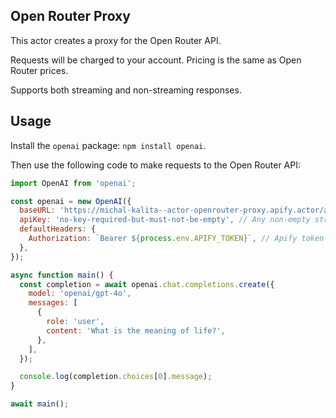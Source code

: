 ## Open Router Proxy

This actor creates a proxy for the Open Router API.

Requests will be charged to your account. Pricing is the same as Open Router prices.

Supports both streaming and non-streaming responses.

## Usage

Install the `openai` package: `npm install openai`.

Then use the following code to make requests to the Open Router API:

```javascript
import OpenAI from 'openai';

const openai = new OpenAI({
  baseURL: 'https://michal-kalita--actor-openrouter-proxy.apify.actor/api/v1',
  apiKey: 'no-key-required-but-must-not-be-empty', // Any non-empty string is required here; do NOT use a real API key.
  defaultHeaders: {
    Authorization: `Bearer ${process.env.APIFY_TOKEN}`, // Apify token is loaded automatically in runtime
  },
});

async function main() {
  const completion = await openai.chat.completions.create({
    model: 'openai/gpt-4o',
    messages: [
      {
        role: 'user',
        content: 'What is the meaning of life?',
      },
    ],
  });

  console.log(completion.choices[0].message);
}

await main();
```
